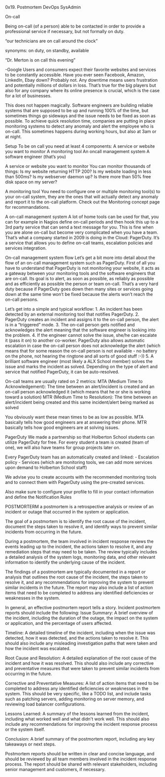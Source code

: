 0x19. Postmortem
DevOps
SysAdmin


On-call

Being on-call
(of a person) able to be contacted in order to provide a professional service if necessary, but not formally on duty.

“our technicians are on call around the clock”

synonyms: on duty, on standby, available

“Dr. Merton is on call this evening”


-Google
Users and consumers expect their favorite websites and services to be constantly accessible. Have you ever seen Facebook, Amazon, LinkedIn, Ebay down? Probably not. Any downtime means users frustration and potentially millions of dollars in loss. That’s true for the big players but also for any company where its online presence is crucial, which is the case for a lot of businesses.

This does not happen magically. Software engineers are building reliable systems that are supposed to be up and running 100% of the time, but sometimes things go sideways and the issue needs to be fixed as soon as possible. To achieve quick resolution time, companies are putting in place monitoring systems to detect any anomaly and alert the employee who is on-call. This sometimes happens during working hours, but also at 3am or at night.


Setup
To be on call you need at least 4 components:
A service or website you want to monitor
A monitoring tool
An oncall management system
A software engineer (that’s you)


A service or website you want to monitor
You can monitor thousands of things:
Is my website returning HTTP 200?
Is my website loading in less than 500ms?
Is my webserver daemon up?
Is there more than 50% free disk space on my server?



A monitoring tool
You need to configure one or multiple monitoring tool(s) to your on-call system, they are the ones that will actually detect any anomaly and report it to the on-call platform. Check out the Monitoring concept page for recommandations.




A on-call management system
A lot of home tools can be used for that, you can for example in Nagios define on-call periods and then hook this up to a 3rd party service that can send a text message for you. This is fine when you are alone on-call but become very complicated when you have a team. That’s what a company started in 2009 is doing in the Cloud: PagerDuty. It’s a service that allows you to define on-call teams, escalation policies and services integration.



On-call management system flow
Let’s get a bit more into detail about the flow of an on-call management system such as PagerDuty. First of all you have to understand that PagerDuty is not monitoring your website, it acts as a gateway between your monitoring tools and the software engineers that are on-call. Its goal is to alert, as soon as possible, as reliably as possible and as efficiently as possible the person or team on-call. That’s a very hard duty because if PagerDuty goes down then many sites or services going down at the same time won’t be fixed because the alerts won’t reach the on-call persons.

Let’s get into a simple and typical workflow: 1. An incident has been detected by an external monitoring tool that notifies PagerDuty. 2. PagerDuty creates an incident and assigns it to the on-call person, the alert is in a “triggered” mode. 3. The on-call person gets notified and acknowledges the alert meaning that the software engineer is looking into the problem. 4. If the engineer cannot solve the issue, she/he can escalate it (pass it on) to another co-worker. PagerDuty also allows automatic escalation in case the on-call person does not acknowledge the alert (which means that for some reason the on-call person is not available - no battery on the phone, not hearing the ringtone and all sorts of good stuff :-)) 5. A brilliant software engineer (most likely a ALX School member) solves the issue and marks the incident as solved. Depending on the type of alert and service that notified PagerDuty, it can be auto-resolved.


On-call teams are usually rated on 2 metrics:
MTA (Medium Time to Acknowledgement): The time between an alert/incident is created and an on-call person acknowledged it (which means that he or she is working toward a solution)
MTR (Medium Time to Resolution): The time between an alert/incident being created and this same incident/alert being marked as solved

You obviously want these mean times to be as low as possible. MTA basically tells how good engineers are at answering their phone. MTR basically tells how good engineers are at solving issues.




PagerDuty
We made a partnership so that Holberton School students can utilize PagerDuty for free. For every student a team is created (team of one), we will also have teams for group projects later on.

Every PagerDuty team has an automatically created and linked: - Escalation policy - Services (which are monitoring tools, we can add more services upon demand to Holberton School staff)

We advise you to create accounts with the recommended monitoring tools and to connect them with PagerDuty using the pre-created services.

Also make sure to configure your profile to fill in your contact information and define the Notification Rules


POSTMORTERM
a postmortem is a retrospective analysis or review of an incident or outage that occurred in the system or application.

The goal of a postmortem is to identify the root cause of the incident, document the steps taken to resolve it, and identify ways to prevent similar incidents from occurring in the future.

During a postmortem, the team involved in incident response reviews the events leading up to the incident, the actions taken to resolve it, and any remediation steps that may need to be taken. The review typically includes a detailed analysis of the system logs, monitoring data, and other relevant information to identify the underlying cause of the incident.

The findings of a postmortem are typically documented in a report or analysis that outlines the root cause of the incident, the steps taken to resolve it, and any recommendations for improving the system to prevent similar incidents in the future. The report may also include a list of action items that need to be completed to address any identified deficiencies or weaknesses in the system.


In general, an effective postmortem report tells a story. Incident postmortem reports should include the following:
Issue Summary: A brief overview of the incident, including the duration of the outage, the impact on the system or application, and the percentage of users affected.

Timeline: A detailed timeline of the incident, including when the issue was detected, how it was detected, and the actions taken to resolve it. This should also include any misleading investigation paths that were taken and how the incident was escalated.

Root Cause and Resolution: A detailed explanation of the root cause of the incident and how it was resolved. This should also include any corrective and preventative measures that were taken to prevent similar incidents from occurring in the future.

Corrective and Preventative Measures: A list of action items that need to be completed to address any identified deficiencies or weaknesses in the system. This should be very specific, like a TODO list, and include tasks such as patching servers, adding monitoring on server memory, and reviewing load balancer configurations.

Lessons Learned: A summary of the lessons learned from the incident, including what worked well and what didn't work well. This should also include any recommendations for improving the incident response process or the system itself.

Conclusion: A brief summary of the postmortem report, including any key takeaways or next steps.

Postmortem reports should be written in clear and concise language, and should be reviewed by all team members involved in the incident response process. The report should be shared with relevant stakeholders, including senior management and customers, if necessary.

